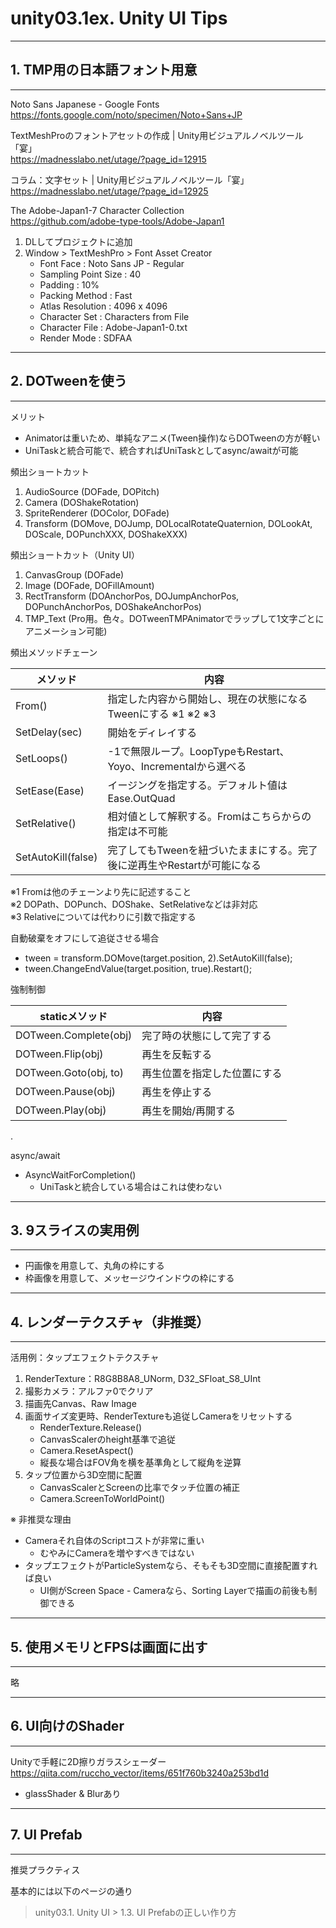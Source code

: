 # unity03.1ex. Unity UI Tips
________________________________________
## 1. TMP用の日本語フォント用意
________________________________________
Noto Sans Japanese - Google Fonts  
https://fonts.google.com/noto/specimen/Noto+Sans+JP

TextMeshProのフォントアセットの作成 | Unity用ビジュアルノベルツール「宴」  
https://madnesslabo.net/utage/?page_id=12915

コラム：文字セット | Unity用ビジュアルノベルツール「宴」  
https://madnesslabo.net/utage/?page_id=12925

The Adobe-Japan1-7 Character Collection  
https://github.com/adobe-type-tools/Adobe-Japan1

1. DLしてプロジェクトに追加
2. Window > TextMeshPro > Font Asset Creator
    - Font Face : Noto Sans JP - Regular
    - Sampling Point Size : 40
    - Padding : 10%
    - Packing Method : Fast
    - Atlas Resolution : 4096 x 4096
    - Character Set : Characters from File
    - Character File : Adobe-Japan1-0.txt
    - Render Mode : SDFAA

________________________________________
## 2. DOTweenを使う
________________________________________
メリット

- Animatorは重いため、単純なアニメ(Tween操作)ならDOTweenの方が軽い
- UniTaskと統合可能で、統合すればUniTaskとしてasync/awaitが可能

頻出ショートカット

1. AudioSource (DOFade, DOPitch)
2. Camera (DOShakeRotation)
3. SpriteRenderer (DOColor, DOFade)
4. Transform (DOMove, DOJump, DOLocalRotateQuaternion, DOLookAt, DOScale, DOPunchXXX, DOShakeXXX)

頻出ショートカット（Unity UI）

1. CanvasGroup (DOFade)
2. Image (DOFade, DOFillAmount)
3. RectTransform (DOAnchorPos, DOJumpAnchorPos, DOPunchAnchorPos, DOShakeAnchorPos)
4. TMP_Text (Pro用。色々。DOTweenTMPAnimatorでラップして1文字ごとにアニメーション可能)

頻出メソッドチェーン

メソッド          |内容
------------------|---------------------------------------------------
From()            |指定した内容から開始し、現在の状態になるTweenにする ※1 ※2 ※3
SetDelay(sec)     |開始をディレイする
SetLoops()        |-1で無限ループ。LoopTypeもRestart、Yoyo、Incrementalから選べる
SetEase(Ease)     |イージングを指定する。デフォルト値はEase.OutQuad
SetRelative()     |相対値として解釈する。Fromはこちらからの指定は不可能
SetAutoKill(false)|完了してもTweenを紐づいたままにする。完了後に逆再生やRestartが可能になる

※1 Fromは他のチェーンより先に記述すること  
※2 DOPath、DOPunch、DOShake、SetRelativeなどは非対応  
※3 Relativeについては代わりに引数で指定する

自動破棄をオフにして追従させる場合

- tween = transform.DOMove(target.position, 2).SetAutoKill(false);
- tween.ChangeEndValue(target.position, true).Restart();

強制制御

staticメソッド       |内容
---------------------|------------------
DOTween.Complete(obj)|完了時の状態にして完了する
DOTween.Flip(obj)    |再生を反転する
DOTween.Goto(obj, to)|再生位置を指定した位置にする
DOTween.Pause(obj)   |再生を停止する
DOTween.Play(obj)    |再生を開始/再開する

.

async/await

- AsyncWaitForCompletion()
    - UniTaskと統合している場合はこれは使わない

________________________________________
## 3. 9スライスの実用例
________________________________________
- 円画像を用意して、丸角の枠にする
- 枠画像を用意して、メッセージウインドウの枠にする

________________________________________
## 4. レンダーテクスチャ（非推奨）
________________________________________
活用例：タップエフェクトテクスチャ

1. RenderTexture：R8G8B8A8_UNorm, D32_SFloat_S8_UInt
2. 撮影カメラ：アルファ0でクリア
3. 描画先Canvas、Raw Image
4. 画面サイズ変更時、RenderTextureも追従しCameraをリセットする
    - RenderTexture.Release()
    - CanvasScalerのheight基準で追従
    - Camera.ResetAspect()
    - 縦長な場合はFOV角を横を基準角として縦角を逆算
5. タップ位置から3D空間に配置
    - CanvasScalerとScreenの比率でタッチ位置の補正
    - Camera.ScreenToWorldPoint()

※ 非推奨な理由

- Cameraそれ自体のScriptコストが非常に重い  
    - むやみにCameraを増やすべきではない
- タップエフェクトがParticleSystemなら、そもそも3D空間に直接配置すれば良い
    - UI側がScreen Space - Cameraなら、Sorting Layerで描画の前後も制御できる

________________________________________
## 5. 使用メモリとFPSは画面に出す
________________________________________
略

________________________________________
## 6. UI向けのShader
________________________________________
Unityで手軽に2D擦りガラスシェーダー  
https://qiita.com/ruccho_vector/items/651f760b3240a253bd1d

- glassShader & Blurあり

________________________________________
## 7. UI Prefab
________________________________________
推奨プラクティス

基本的には以下のページの通り

> unity03.1. Unity UI > 1.3. UI Prefabの正しい作り方